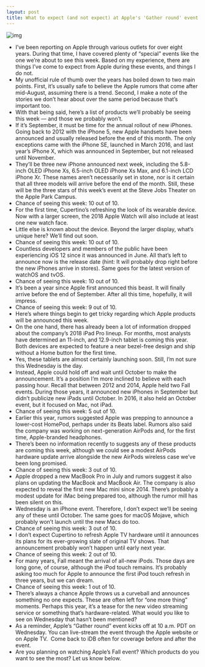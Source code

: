 ```yaml
---
layout: post
title: What to expect (and not expect) at Apple's 'Gather round' event on Sept. 12
---
```

![img](http://media.idownloadblog.com/wp-content/uploads/2018/08/AJavier_E-gatherround1-mac-September-12-Apple-Event-iPhone-wallpaper.jpg)
* I’ve been reporting on Apple through various outlets for over eight years. During that time, I have covered plenty of “special” events like the one we’re about to see this week. Based on my experience, there are things I’ve come to expect from Apple during these events, and things I do not. 
* My unofficial rule of thumb over the years has boiled down to two main points. First, it’s usually safe to believe the Apple rumors that come after mid-August, assuming there is a trend. Second, I make a note of the stories we don’t hear about over the same period because that’s important too.
* With that being said, here’s a list of products we’ll probably be seeing this week — and those we probably won’t.
* If it’s September, it must be time for the annual rollout of new iPhones. Going back to 2012 with the iPhone 5, new Apple handsets have been announced and usually released before the end of this month. The only exceptions came with the iPhone SE, launched in March 2016, and last year’s iPhone X, which was announced in September, but not released until November.
* They’ll be three new iPhone announced next week, including the 5.8-inch OLED iPhone Xs, 6.5-inch OLED iPhone Xs Max, and 6.1-inch LCD iPhone Xr. These names aren’t necessarily set in stone, nor is it certain that all three models will arrive before the end of the month. Still, these will be the three stars of this week’s event at the Steve Jobs Theater on the Apple Park Campus.
* Chance of seeing this week: 10 out of 10.
* For the first time, Cupertino’s refreshing the look of its wearable device. Now with a larger screen, the 2018 Apple Watch will also include at least one new watch face.
* Little else is known about the device. Beyond the larger display, what’s unique here? We’ll find out soon.
* Chance of seeing this week: 10 out of 10.
* Countless developers and members of the public have been experiencing iOS 12 since it was announced in June. All that’s left to announce now is the release date (hint: It will probably drop right before the new iPhones arrive in stores). Same goes for the latest version of watchOS and tvOS.
* Chance of seeing this week: 10 out of 10.
* It’s been a year since Apple first announced this beast. It will finally arrive before the end of September. After all this time, hopefully, it will impress.
* Chance of seeing this week: 9 out of 10.
* Here’s where things begin to get tricky regarding which Apple products will be announced this week.
* On the one hand, there has already been a lot of information dropped about the company’s 2018 iPad Pro lineup. For months, most analysts have determined an 11-inch, and 12.9-inch tablet is coming this year. Both devices are expected to feature a near bezel-free design and ship without a Home button for the first time.
* Yes, these tablets are almost certainly launching soon. Still, I’m not sure this Wednesday is the day.
* Instead, Apple could hold off and wait until October to make the announcement. It’s a position I’m more inclined to believe with each passing hour. Recall that between 2012 and 2014, Apple held two Fall events. During those years, it announced new iPhones in September but didn’t publicize new iPads until October. In 2016, it also held an October event, but it focused on Mac, not iPad.
* Chance of seeing this week: 5 out of 10.
* Earlier this year, rumors suggested Apple was prepping to announce a lower-cost HomePod, perhaps under its Beats label. Rumors also said the company was working on next-generation AirPods and, for the first time, Apple-branded headphones.
* There’s been no information recently to suggests any of these products are coming this week, although we could see a modest AirPods hardware update arrive alongside the new AirPods wireless case we’ve been long promised.
* Chance of seeing this week: 3 out of 10.
* Apple dropped a new MacBook Pro in July and rumors suggest it also plans on updating the MacBook and MacBook Air. The company is also expected to reveal the first new Mac mini since 2014. There’s probably a modest update for iMac being prepared too, although the rumor mill has been silent on this.
* Wednesday is an iPhone event. Therefore, I don’t expect we’ll be seeing any of these until October. The same goes for macOS Mojave, which probably won’t launch until the new Macs do too.
* Chance of seeing this week: 3 out of 10.
* I don’t expect Cupertino to refresh Apple TV hardware until it announces its plans for its ever-growing slate of original TV shows. That announcement probably won’t happen until early next year.
* Chance of seeing this week: 2 out of 10.
* For many years, Fall meant the arrival of all-new iPods. Those days are long gone, of course, although the iPod touch remains. It’s probably asking too much for Apple to announce the first iPod touch refresh in three years, but we can dream.
* Chance of seeing this week: 1 out of 10.
* There’s always a chance Apple throws us a curveball and announces something no one expects. These are often left for “one more thing” moments. Perhaps this year, it’s a tease for the new video streaming service or something that’s hardware-related. What would you like to see on Wednesday that hasn’t been mentioned?
* As a reminder, Apple’s “Gather round” event kicks off at 10 a.m. PDT on Wednesday. You can live-stream the event through the Apple website or on Apple TV.  Come back to iDB often for coverage before and after the event.
* Are you planning on watching Apple’s Fall event? Which products do you want to see the most? Let us know below.

